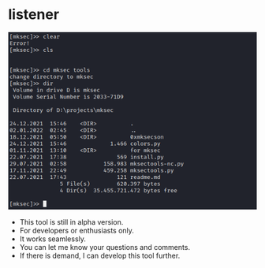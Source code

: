 # listener

![alt text](https://github.com/generatorexit/listener/blob/main/img.png)

- This tool is still in alpha version.
- For developers or enthusiasts only.
- It works seamlessly.
- You can let me know your questions and comments.
- If there is demand, I can develop this tool further.
